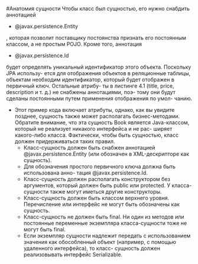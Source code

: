 #Анатомия сущности
Чтобы класс был сущностью, его нужно снабдить аннотацией 
* @javax.persistence.Entity

, которая позволит поставщику постоянства признать его постоянным
классом, а не простым POJO. Кроме того, аннотация 
* @javax.persistence.Id 

будет определять уникальный идентификатор этого объекта. Поскольку JPA использу-
ется для отображения объектов в реляционные таблицы, объектам необходим
идентификатор, который будет отображен в первичный ключ. Остальные атрибу-
ты в листинге 4.1 (title, price, description и т. д.) не снабжены аннотациями, поэ-
тому они будут сделаны постоянными путем применения отображения по умол-
чанию.
* Этот пример кода включает атрибуты, однако, как вы увидите позднее, сущность
также может располагать бизнес-методами. Обратите внимание, что эта сущность
Book является Java-классом, который не реализует никакого интерфейса и не рас-
ширяет какого-либо класса. Фактически, чтобы быть сущностью, класс должен
придерживаться таких правил.
    * Класс-сущность должен быть снабжен аннотацией @javax.persistence.Entity
(или обозначен в XML-дескрипторе как сущность).
    * Для обозначения простого первичного ключа должна быть использована анно-
тация @javax.persistence.Id.
    * Класс-сущность должен располагать конструктором без аргументов, который
должен быть public или protected. У класса-сущности также могут иметься
другие конструкторы.
    * Класс-сущность должен быть классом верхнего уровня. Перечисление или
интерфейс не могут быть обозначены как сущность.
    * Класс-сущность не должен быть final. Ни один из методов или постоянные
переменные экземпляра класса-сущности тоже не могут быть final.
    * Если экземпляр сущности надлежит передать с использованием значения как
обособленный объект (например, с помощью удаленного интерфейса), то класс-
сущность должен реализовывать интерфейс Serializable.
